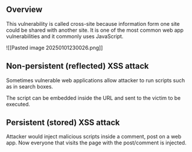 ## Overview

This vulnerability is called cross-site because information form one site could be shared with another site. It is one of the most common web app vulnerabilities and it commonly uses JavaScript.

![[Pasted image 20250101230026.png]]

## Non-persistent (reflected) XSS attack

Sometimes vulnerable web applications allow attacker to run scripts such as in search boxes.

The script can be embedded inside the URL and sent to the victim to be executed.

## Persistent (stored) XSS attack

Attacker would inject malicious scripts inside a comment, post on a web app. Now everyone that visits the page with the post/comment is injected. 